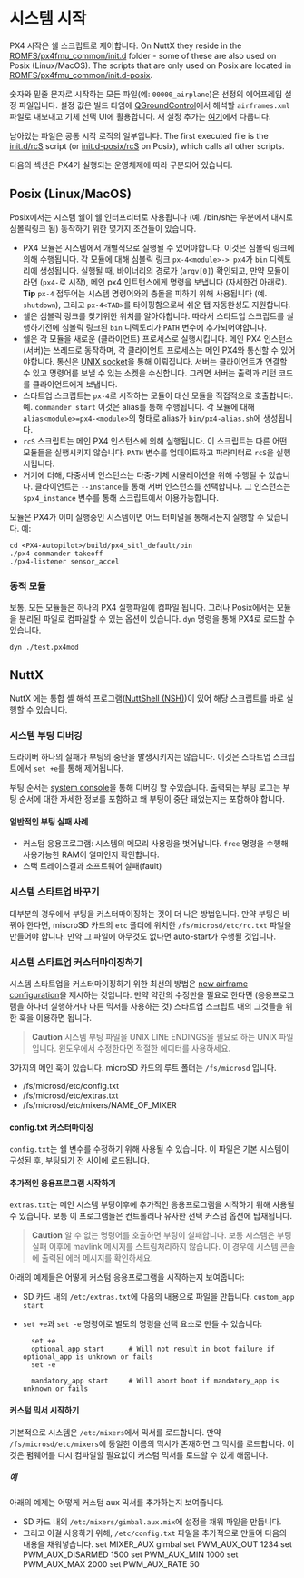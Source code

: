 # 시스템 시작

PX4 시작은 쉘 스크립트로 제어합니다. On NuttX they reside in the [ROMFS/px4fmu_common/init.d](https://github.com/PX4/PX4-Autopilot/tree/master/ROMFS/px4fmu_common/init.d) folder - some of these are also used on Posix (Linux/MacOS). The scripts that are only used on Posix are located in [ROMFS/px4fmu_common/init.d-posix](https://github.com/PX4/PX4-Autopilot/tree/master/ROMFS/px4fmu_common/init.d-posix).

숫자와 밑줄 문자로 시작하는 모든 파일(예: `00000_airplane`)은 선정의 에어프레임 설정 파일입니다. 설정 값은 빌드 타임에 [QGroundControl](http://qgroundcontrol.com)에서 해석할 `airframes.xml` 파일로 내보내고 기체 선택 UI에 활용합니다. 새 설정 추가는 [여기](../airframes/adding_a_new_frame.md)에서 다룹니다.

남아있는 파일은 공통 시작 로직의 일부입니다. The first executed file is the [init.d/rcS](https://github.com/PX4/PX4-Autopilot/blob/master/ROMFS/px4fmu_common/init.d/rcS) script (or [init.d-posix/rcS](https://github.com/PX4/PX4-Autopilot/blob/master/ROMFS/px4fmu_common/init.d-posix/rcS) on Posix), which calls all other scripts.

다음의 섹션은 PX4가 실행되는 운영체제에 따라 구분되어 있습니다.

## Posix (Linux/MacOS)

Posix에서는 시스템 쉘이 쉘 인터프리터로 사용됩니다 (예. /bin/sh는 우분에서 대시로 심볼릭링크 됨) 동작하기 위한 몇가지 조건들이 있습니다.

- PX4 모듈은 시스템에서 개별적으로 실행될 수 있어야합니다. 이것은 심볼릭 링크에 의해 수행됩니다. 각 모듈에 대해 심볼릭 링크 `px-4<module>-> px4`가 `bin` 디렉토리에 생성됩니다. 실행될 때, 바이너리의 경로가 (`argv[0]`) 확인되고, 만약 모듈이라면 (`px4-`로 시작), 메인 px4 인트턴스에게 명령을 보냅니다 (자세한건 아래로). **Tip** `px-4` 접두어는 시스템 명령어와의 충돌을 피하기 위해 사용됩니다 (예. `shutdown`), 그리고 `px-4<TAB>`를 타이핑함으로써 쉬운 탭 자동완성도 지원합니다.
- 쉘은 심볼릭 링크를 찾기위한 위치를 알아야합니다. 따라서 스타트업 스크립트를 실행하기전에 심볼릭 링크된 `bin` 디렉토리가 `PATH` 변수에 추가되어야합니다.
- 쉘은 각 모듈을 새로운 (클라이언트) 프로세스로 실행시킵니다. 메인 PX4 인스턴스 (서버)는 쓰레드로 동작하며, 각 클라이언트 프로세스는 메인 PX4와 통신할 수 있어야합니다. 통신은 [UNIX socket](http://man7.org/linux/man-pages/man7/unix.7.html)을 통해 이뤄집니다. 서버는 클라이언트가 연결할 수 있고 명령어를 보낼 수 있는 소켓을 수신합니다. 그러면 서버는 출력과 리턴 코드를 클라이언트에게 보냅니다.
- 스타트업 스크립트는 `px-4`로 시작하는 모듈이 대신 모듈을 직접적으로 호출합니다. 예. `commander start` 이것은 alias를 통해 수행됩니다. 각 모듈에 대해 `alias<module>=px4-<module>`의 형태로 alias가 `bin/px4-alias.sh`에 생성됩니다.
- `rcS` 스크립트는 메인 PX4 인스턴스에 의해 실행됩니다. 이 스크립트는 다른 어떤 모듈들을 실행시키지 않습니다. `PATH` 변수를 업데이트하고 파라미터로 `rcS`을 실행시킵니다.
- 거기에 더해, 다중서버 인스턴스는 다중-기체 시뮬레이션을 위해 수행될 수 있습니다. 클라이언트는 `--instance`를 통해 서버 인스턴스를 선택합니다. 그 인스턴스는 `$px4_instance` 변수를 통해 스크립트에서 이용가능합니다.

모듈은 PX4가 이미 실행중인 시스템이면 어느 터미널을 통해서든지 실행할 수 있습니다. 예:

    cd <PX4-Autopilot>/build/px4_sitl_default/bin
    ./px4-commander takeoff
    ./px4-listener sensor_accel
    

### 동적 모듈

보통, 모든 모듈들은 하나의 PX4 실행파일에 컴파일 됩니다. 그러나 Posix에서는 모듈을 분리된 파일로 컴파일할 수 있는 옵션이 있습니다. `dyn` 명령을 통해 PX4로 로드할 수 있습니다.

    dyn ./test.px4mod
    

## NuttX

NuttX 에는 통합 셸 해석 프로그램([NuttShell (NSH)](https://cwiki.apache.org/confluence/pages/viewpage.action?pageId=139629410))이 있어 해당 스크립트를 바로 실행할 수 있습니다.

### 시스템 부팅 디버깅

드라이버 하나의 실패가 부팅의 중단을 발생시키지는 않습니다. 이것은 스타트업 스크립트에서 `set +e`를 통해 제어됩니다.

부팅 순서는 [system console](../debug/system_console.md)을 통해 디버깅 할 수있습니다. 출력되는 부팅 로그는 부팅 순서에 대한 자세한 정보를 포함하고 왜 부팅이 중단 돼었는지는 포함해야 합니다.

#### 일반적인 부팅 실패 사례

- 커스텀 응용프로그램: 시스템의 메모리 사용량을 벗어납니다. `free` 명령을 수행해 사용가능한 RAM이 얼마인지 확인합니다.
- 스택 트레이스결과 소프트웨어 실패(fault)

### 시스템 스타트업 바꾸기

대부분의 경우에서 부팅을 커스터마이징하는 것이 더 나은 방법입니다. 만약 부팅은 바꿔야 한다면, miscroSD 카드의 `etc` 폴더에 위치한 `/fs/microsd/etc/rc.txt` 파일을 만들어야 합니다. 만약 그 파일에 아무것도 없다면 auto-start가 수행될 것입니다.

### 시스템 스타트업 커스터마이징하기

시스템 스타트업을 커스터마이징하기 위한 최선의 방법은 [new airframe configuration](../airframes/adding_a_new_frame.md)을 제시하는 것입니다. 만약 약간의 수정만을 필요로 한다면 (응용프로그램을 하나더 실행하거나 다른 믹서를 사용하는 것) 스타트업 스크립트 내의 그것들을 위한 훅을 이용하면 됩니다.

> **Caution** 시스템 부팅 파일을 UNIX LINE ENDINGS을 필요로 하는 UNIX 파일입니다. 윈도우에서 수정한다면 적절한 에디터를 사용하세요.

3가지의 메인 훅이 있습니다. microSD 카드의 루트 폴더는 `/fs/microsd` 입니다.

- /fs/microsd/etc/config.txt
- /fs/microsd/etc/extras.txt
- /fs/microsd/etc/mixers/NAME_OF_MIXER

#### config.txt 커스터마이징

`config.txt`는 쉘 변수를 수정하기 위해 사용될 수 있습니다. 이 파일은 기본 시스템이 구성된 후, 부팅되기 전 사이에 로드됩니다.

#### 추가적인 응용프로그램 시작하기

`extras.txt`는 메인 시스템 부팅이후에 추가적인 응용프로그램을 시작하기 위해 사용될 수 있습니다. 보통 이 프로그램들은 컨트롤러나 유사한 선택 커스텀 옵션에 탑재됩니다.

> **Caution** 알 수 없는 명령어를 호출하면 부팅이 실패합니다. 보통 시스템은 부팅 실패 이후에 mavlink 메시지를 스트림처리하지 않습니다. 이 경우에 시스템 콘솔에 출력된 에러 메시지를 확인하세요.

아래의 예제들은 어떻게 커스텀 응용프로그램을 시작하는지 보여줍니다:

- SD 카드 내의 `/etc/extras.txt`에 다음의 내용으로 파일을 만듭니다. ```custom_app start```
- `set +e`과 `set -e` 명령어로 별도의 명령을 선택 요소로 만들 수 있습니다:
    
        set +e
        optional_app start      # Will not result in boot failure if optional_app is unknown or fails
        set -e
        
        mandatory_app start     # Will abort boot if mandatory_app is unknown or fails
        

#### 커스텀 믹서 시작하기

기본적으로 시스템은 `/etc/mixers`에서 믹서를 로드합니다. 만약 `/fs/microsd/etc/mixers`에 동일한 이름의 믹서가 존재하면 그 믹서를 로드합니다. 이것은 펌웨어를 다시 컴파일할 필요없이 커스텀 믹서를 로드할 수 있게 해줍니다.

##### 예

아래의 예제는 어떻게 커스텀 aux 믹서를 추가하는지 보여줍니다.

- SD 카드 내의 `/etc/mixers/gimbal.aux.mix`에 설정을 채워 파일을 만듭니다.
- 그리고 이걸 사용하기 위해, `/etc/config.txt` 파일을 추가적으로 만들어 다음의 내용을 채워넣습니다. 
        set MIXER_AUX gimbal
        set PWM_AUX_OUT 1234
        set PWM_AUX_DISARMED 1500
        set PWM_AUX_MIN 1000
        set PWM_AUX_MAX 2000
        set PWM_AUX_RATE 50